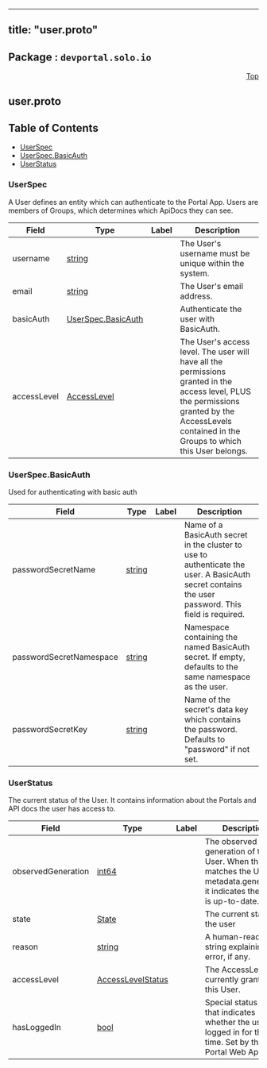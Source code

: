 
---
title: "user.proto"
---

## Package : `devportal.solo.io`



<a name="top"></a>

<a name="API Reference for user.proto"></a>
<p align="right"><a href="#top">Top</a></p>

## user.proto


## Table of Contents
  - [UserSpec](#devportal.solo.io.UserSpec)
  - [UserSpec.BasicAuth](#devportal.solo.io.UserSpec.BasicAuth)
  - [UserStatus](#devportal.solo.io.UserStatus)







<a name="devportal.solo.io.UserSpec"></a>

### UserSpec
A User defines an entity which can authenticate to the Portal App.
Users are members of Groups, which determines which ApiDocs they can see.


| Field | Type | Label | Description |
| ----- | ---- | ----- | ----------- |
| username | [string](#string) |  | The User's username must be unique within the system. |
| email | [string](#string) |  | The User's email address. |
| basicAuth | [UserSpec.BasicAuth](#devportal.solo.io.UserSpec.BasicAuth) |  | Authenticate the user with BasicAuth. |
| accessLevel | [AccessLevel](#devportal.solo.io.AccessLevel) |  | The User's access level. The user will have all the permissions granted in the access level, PLUS the permissions granted by the AccessLevels contained in the Groups to which this User belongs. |






<a name="devportal.solo.io.UserSpec.BasicAuth"></a>

### UserSpec.BasicAuth
Used for authenticating with basic auth


| Field | Type | Label | Description |
| ----- | ---- | ----- | ----------- |
| passwordSecretName | [string](#string) |  | Name of a BasicAuth secret in the cluster to use to authenticate the user. A BasicAuth secret contains the user password. This field is required. |
| passwordSecretNamespace | [string](#string) |  | Namespace containing the named BasicAuth secret. If empty, defaults to the same namespace as the user. |
| passwordSecretKey | [string](#string) |  | Name of the secret's data key which contains the password. Defaults to "password" if not set. |






<a name="devportal.solo.io.UserStatus"></a>

### UserStatus
The current status of the User. It contains information about the Portals and API docs the user has access to.


| Field | Type | Label | Description |
| ----- | ---- | ----- | ----------- |
| observedGeneration | [int64](#int64) |  | The observed generation of the User. When this matches the User's metadata.generation, it indicates the status is up-to-date. |
| state | [State](#devportal.solo.io.State) |  | The current state of the user |
| reason | [string](#string) |  | A human-readable string explaining the error, if any. |
| accessLevel | [AccessLevelStatus](#devportal.solo.io.AccessLevelStatus) |  | The AccessLevel currently granted to this User. |
| hasLoggedIn | [bool](#bool) |  | Special status flag that indicates whether the user has logged in for the first time. Set by the Portal Web App. |





 <!-- end messages -->

 <!-- end enums -->

 <!-- end HasExtensions -->

 <!-- end services -->

